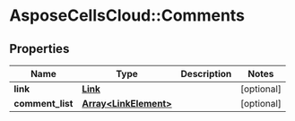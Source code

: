 # AsposeCellsCloud::Comments

## Properties
Name | Type | Description | Notes
------------ | ------------- | ------------- | -------------
**link** | [**Link**](Link.md) |  | [optional] 
**comment_list** | [**Array&lt;LinkElement&gt;**](LinkElement.md) |  | [optional] 


